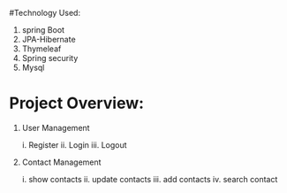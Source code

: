 #Technology Used:

1. spring Boot
2. JPA-Hibernate
3. Thymeleaf
4. Spring security
5. Mysql


# Project Overview:
1. User Management
   
    i. Register
   ii. Login
   iii. Logout
   

   
2. Contact Management
   
    i. show contacts
   ii. update contacts
   iii. add contacts
   iv. search contact
   